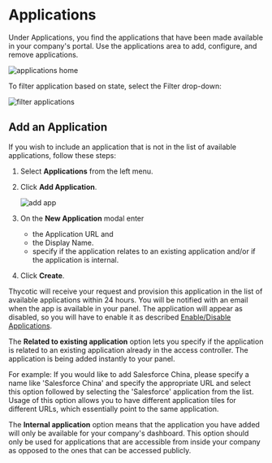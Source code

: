 [title]: # (Applications)
[tags]: # (thycotic access control)
[priority]: # (3)
# Applications

Under Applications, you find the applications that have been made available in your company's portal. Use the applications area to add, configure, and remove applications.

![applications home](images/applications.png "Applications home page")

To filter application based on state, select the Filter drop-down:

![filter applications](images/cfg-drop-down.png "Filtering applications based on state and category")

## Add an Application

If you wish to include an application that is not in the list of available applications, follow these steps:

1. Select __Applications__ from the left menu.
1. Click __Add Application__.

   ![add app](images/new-app.png "New Application modal")
1. On the __New Application__ modal enter

   * the Application URL and
   * the Display Name.
   * specify if the application relates to an existing application and/or if the application is internal.
1. Click __Create__.

Thycotic will receive your request and provision this application in the list of available applications within 24 hours. You will be notified with an email when the app is available in your panel. The application will appear as disabled, so you will have to enable it as described [Enable/Disable Applications](enable-app.md).

The __Related to existing application__ option lets you specify if the application is related to an existing application already in the access controller. The application is being added instantly to your panel.

For example: If you would like to add Salesforce China, please specify a name like 'Salesforce China' and specify the appropriate URL and select this option followed by selecting the 'Salesforce' application from the list. Usage of this option allows you to have different application tiles for different URLs, which essentially point to the same application.

The __Internal application__ option means that the application you have added will only be available for your company's dashboard. This option should only be used for applications that are accessible from inside your company as opposed to the ones that can be accessed publicly.
